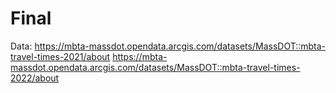# Final
Data:
https://mbta-massdot.opendata.arcgis.com/datasets/MassDOT::mbta-travel-times-2021/about
https://mbta-massdot.opendata.arcgis.com/datasets/MassDOT::mbta-travel-times-2022/about
